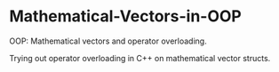 # Mathematical-Vectors-in-OOP
OOP: Mathematical vectors and operator overloading.

Trying out operator overloading in C++ on mathematical vector structs.
